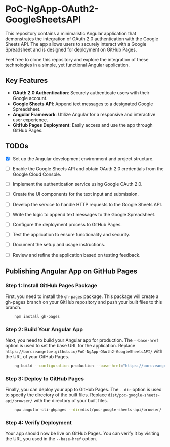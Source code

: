 # PoC-NgApp-OAuth2-GoogleSheetsAPI

This repository contains a minimalistic Angular application that demonstrates the integration of OAuth 2.0 authentication with the Google Sheets API.
The app allows users to securely interact with a Google Spreadsheet and is designed for deployment on GitHub Pages.

Feel free to clone this repository and explore the integration of these technologies in a simple, yet functional Angular application.

## Key Features

- **OAuth 2.0 Authentication**: Securely authenticate users with their Google account.
- **Google Sheets API**: Append text messages to a designated Google Spreadsheet.
- **Angular Framework**: Utilize Angular for a responsive and interactive user experience.
- **GitHub Pages Deployment**: Easily access and use the app through GitHub Pages.

## TODOs

- [x] Set up the Angular development environment and project structure.
- [ ] Enable the Google Sheets API and obtain OAuth 2.0 credentials from the Google Cloud Console.
- [ ] Implement the authentication service using Google OAuth 2.0.
- [ ] Create the UI components for the text input and submission.
- [ ] Develop the service to handle HTTP requests to the Google Sheets API.
- [ ] Write the logic to append text messages to the Google Spreadsheet.
- [ ] Configure the deployment process to GitHub Pages.
- [ ] Test the application to ensure functionality and security.
- [ ] Document the setup and usage instructions.
- [ ] Review and refine the application based on testing feedback.


## Publishing Angular App on GitHub Pages

### Step 1: Install GitHub Pages Package
First, you need to install the `gh-pages` package. This package will create a gh-pages branch on your GitHub repository and push your built files to this branch.

```bash
    npm install gh-pages
```

### Step 2: Build Your Angular App
Next, you need to build your Angular app for production. The `--base-href` option is used to set the base URL for the application. Replace `https://borczeangelov.github.io/PoC-NgApp-OAuth2-GoogleSheetsAPI/` with the URL of your GitHub Pages.

```bash
    ng build --configuration production --base-href="https://borczeangelov.github.io/PoC-NgApp-OAuth2-GoogleSheetsAPI/"
```

### Step 3: Deploy to GitHub Pages
Finally, you can deploy your app to GitHub Pages. The `--dir` option is used to specify the directory of the built files. Replace `dist/poc-google-sheets-api/browser/` with the directory of your built files.

```bash
    npx angular-cli-ghpages --dir=dist/poc-google-sheets-api/browser/
```

### Step 4: Verify Deployment
Your app should now be live on GitHub Pages. You can verify it by visiting the URL you used in the `--base-href` option.



